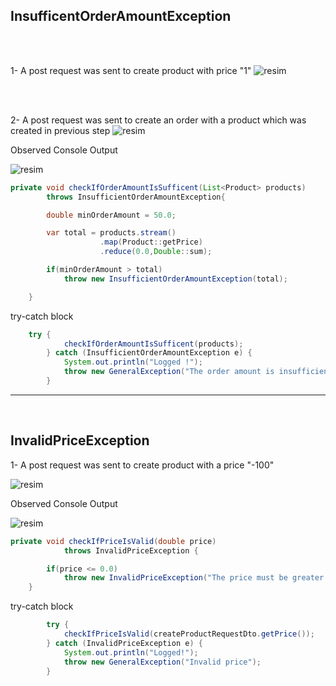 <h2>InsufficentOrderAmountException</h2>

<br>
<br>

1- A post request was sent to create product with price "1"
![resim](https://github.com/CanberkTimurlenk/RobotDreams-Spring-Course-Assignment8/assets/18058846/650217da-326c-489a-b167-9769b82b85e5)

<br>
<br>

2- A post request was sent to create an order with a product which was created in previous step
![resim](https://github.com/CanberkTimurlenk/RobotDreams-Spring-Course-Assignment8/assets/18058846/e878afb6-3fde-41bf-8701-b562bfac4eb1)


Observed Console Output

![resim](https://github.com/CanberkTimurlenk/RobotDreams-Spring-Course-Assignment8/assets/18058846/1aef7b16-8f84-4d38-a343-1403b7a717e5)


```java
private void checkIfOrderAmountIsSufficent(List<Product> products)
        throws InsufficientOrderAmountException{

        double minOrderAmount = 50.0;

        var total = products.stream()
                    .map(Product::getPrice)
                    .reduce(0.0,Double::sum);

        if(minOrderAmount > total)
            throw new InsufficientOrderAmountException(total);

    }
```


try-catch block
```java
    try {
            checkIfOrderAmountIsSufficent(products);
        } catch (InsufficientOrderAmountException e) {
            System.out.println("Logged !");
            throw new GeneralException("The order amount is insufficient ");
        }
```

<hr>
<br>

<h2>InvalidPriceException</h2>

1- A post request was sent to create product with a price "-100"

![resim](https://github.com/CanberkTimurlenk/RobotDreams-Spring-Course-Assignment8/assets/18058846/49e480e8-bb3e-4a8a-ab14-f1fa006f9ad3)


Observed Console Output

![resim](https://github.com/CanberkTimurlenk/RobotDreams-Spring-Course-Assignment8/assets/18058846/2b3262b1-c881-48c1-97a3-2d0f851f1a87)


```java
private void checkIfPriceIsValid(double price)
            throws InvalidPriceException {

        if(price <= 0.0)
            throw new InvalidPriceException("The price must be greater than 0. The input was: " + price);
    }
```


try-catch block

```java
        try {
            checkIfPriceIsValid(createProductRequestDto.getPrice());
        } catch (InvalidPriceException e) {
            System.out.println("Logged!");
            throw new GeneralException("Invalid price");
        }
```


